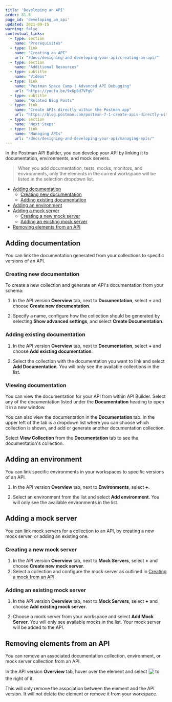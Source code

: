 ```yaml
---
title: 'Developing an API'
order: 81.5
page_id: 'developing_an_api'
updated: 2021-09-15
warning: false
contextual_links:
  - type: section
    name: "Prerequisites"
  - type: link
    name: "Creating an API"
    url: "/docs/designing-and-developing-your-api/creating-an-api/"
  - type: section
    name: "Additional Resources"
  - type: subtitle
    name: "Videos"
  - type: link
    name: "Postman Space Camp | Advanced API Debugging"
    url: "https://youtu.be/9xGp6d7VFgU"
  - type: subtitle
    name: "Related Blog Posts"
  - type: link
    name: "Create APIs directly within the Postman app"
    url: "https://blog.postman.com/postman-7-1-create-apis-directly-within-the-postman-app/"
  - type: section
    name: "Next Steps"
  - type: link
    name: "Managing APIs"
    url: "/docs/designing-and-developing-your-api/managing-apis/"
---
```


In the Postman API Builder, you can develop your API by linking it to documentation, environments, and mock servers.

> When you add documentation, tests, mocks, monitors, and environments, only the elements in the current workspace will be listed in the selection dropdown list.

* [Adding documentation](#adding-documentation)
    * [Creating new documentation](#creating-new-documentation)
    * [Adding existing documentation](#adding-existing-documentation)
* [Adding an environment](#adding-an-environment)
* [Adding a mock server](#adding-a-mock-server)
    * [Creating a new mock server](#creating-a-new-mock-server)
    * [Adding an existing mock server](#adding-an-existing-mock-server)
* [Removing elements from an API](#removing-elements-from-an-api)

## Adding documentation

You can link the documentation generated from your collections to specific versions of an API.

### Creating new documentation

To create a new collection and generate an API's documentation from your schema:

1. In the API version **Overview** tab, next to **Documentation**, select **+** and choose **Create new documentation**.

1. Specify a name, configure how the collection should be generated by selecting **Show advanced settings**, and select **Create Documentation**.

### Adding existing documentation

1. In the API version **Overview** tab, next to **Documentation**, select **+** and choose **Add existing documentation**.

1. Select the collection with the documentation you want to link and select **Add Documentation**. You will only see the available collections in the list.

### Viewing documentation

You can view the documentation for your API from within API Builder. Select any of the documentation listed under the **Documentation** heading to open it in a new window.

You can also view the documentation in the **Documentation** tab. In the upper left of the tab is a dropdown list where you can choose which collection is shown, and add or generate another documentation collection.

Select **View Collection** from the **Documentation** tab to see the documentation's collection.

## Adding an environment

You can link specific environments in your workspaces to specific versions of an API.

1. In the API version **Overview** tab, next to **Environments**, select **+**.

1. Select an environment from the list and select **Add environment**. You will only see the available environments in the list.

## Adding a mock server

You can link mock servers for a collection to an API, by creating a new mock server, or adding an existing one.

### Creating a new mock server

1. In the API version **Overview** tab, next to **Mock Servers**, select **+** and choose **Create new mock server**.
1. Select a collection and configure the mock server as outlined in
[Creating a mock from an API](/docs/designing-and-developing-your-api/mocking-data/setting-up-mock/#creating-a-mock-from-an-api).

### Adding an existing mock server

1. In the API version **Overview** tab, next to **Mock Servers**, select **+** and choose **Add existing mock server**.

1. Choose a mock server from your workspace and select **Add Mock Server**. You will only see available mocks in the list. Your mock server will be added to the API.

## Removing elements from an API

You can remove an associated documentation collection, environment, or mock server collection from an API.

In the API version **Overview** tab, hover over the element and select <img alt="Remove icon" src="https://assets.postman.com/postman-docs/icon-remove-api-element-v9.jpg" width="18px" style="vertical-align:middle;margin-bottom:5px"> to the right of it.

This will only remove the association between the element and the API version. It will not delete the element or remove it from your workspace.

